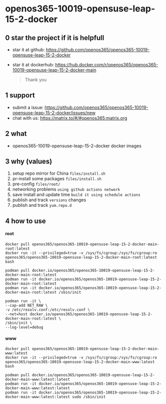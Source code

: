 # openos365-10019-opensuse-leap-15-2-docker

## 0 star the project if it is helpfull

* star it at github: https://github.com/openos365/openos365-10019-opensuse-leap-15-2-docker
* star it at dockerhub: https://hub.docker.com/r/openos365/openos365-10019-opensuse-leap-15-2-docker-main

  > Thank you

## 1 support

* submit a issue: https://github.com/openos365/openos365-10019-opensuse-leap-15-2-docker/issues/new
* chat with us: https://matrix.to/#/#openos365:matrix.org

## 2 what

* openos365-10019-opensuse-leap-15-2-docker docker images
  
## 3 why (values)

1. setup repo mirror for China `files/install.sh`
1. pr-install some packages `files/install.sh`
1. pre-config `files/root/`
1. networking problems `using github actions network`
1. save install and update time `build it using schedule actions`
1. publish and track `versions` changes
1. publish and track `yum.repo.d`

## 4 how to use

#### root
```
docker pull openos365/openos365-10019-opensuse-leap-15-2-docker-main-root:latest
docker run -it --privileged=true -v /sys/fs/cgroup:/sys/fs/cgroup:ro openos365/openos365-10019-opensuse-leap-15-2-docker-main-root:latest bash

podman pull docker.io/openos365/openos365-10019-opensuse-leap-15-2-docker-main-root:latest
podman run -it docker.io/openos365/openos365-10019-opensuse-leap-15-2-docker-main-root:latest
podman run -it docker.io/openos365/openos365-10019-opensuse-leap-15-2-docker-main-root:latest /sbin/init

podman run -it \
--cap-add NET_RAW \
-v /etc/resolv.conf:/etc/resolv.conf \
--net=host docker.io/openos365/openos365-10019-opensuse-leap-15-2-docker-main-root:latest \
/sbin/init \
--log-level=debug

```
#### www

```
docker pull openos365/openos365-10019-opensuse-leap-15-2-docker-main-www:latest
docker run -it --privileged=true -v /sys/fs/cgroup:/sys/fs/cgroup:ro openos365/openos365-10019-opensuse-leap-15-2-docker-main-www:latest bash

podman pull docker.io/openos365/openos365-10019-opensuse-leap-15-2-docker-main-www:latest:latest
podman run -it docker.io/openos365/openos365-10019-opensuse-leap-15-2-docker-main-www:latest:latest
podman run -it docker.io/openos365/openos365-10019-opensuse-leap-15-2-docker-main-www:latest:latest sudo /sbin/init
```
